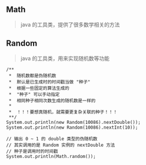 ## Math
> java 的工具类，提供了很多数学相关的方法

## Random
> java 的工具类，用来实现随机数等功能
```
/**
 *  随机数都是伪随机数
 *  默认是已生成时的时间戳当做 "种子"
 *  根据一些固定的算法生成的
 *  "种子" 可以手动指定
 *  相同种子相同次数生成的随机数是一样的
 *
 *  ！！！要想真随机，就需要更复杂关联的种子！！！
 **/
System.out.println(new Random(10086).nextDouble());
System.out.println(new Random(10086).nextInt(10));

// 输出 0 ~ 1 的 double 类型的伪随机数
// 其实调用的是 Random 实例的 nextDouble 方法
// 种子是调用时的时间戳
System.out.println(Math.random());
```